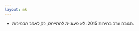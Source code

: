 ```yaml
---
layout: mk
---
```

* <i class="fa fa-phone"></i> תגובה ערב בחירות 2015: <em>לא מעוניית להתייחס, רק לאחר הבחירות</em>.

